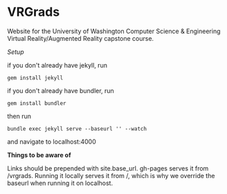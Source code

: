 VRGrads
====================

Website for the University of Washington Computer Science & Engineering Virtual Reality/Augmented Reality capstone course.



*Setup* 

if you don't already have jekyll, run

```
gem install jekyll
```

if you don't already have bundler, run
```
gem install bundler
```

then run
```
bundle exec jekyll serve --baseurl '' --watch 
```
and navigate to localhost:4000


**Things to be aware of**

Links should be prepended with site.base_url. gh-pages serves it from 
/vrgrads. Running it locally serves it from /, which is why we 
override the baseurl when running it on localhost.
